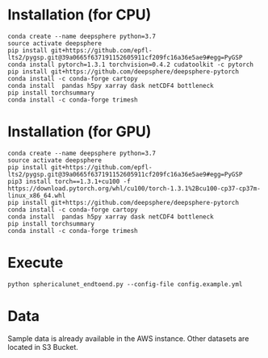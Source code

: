 # Installation (for CPU)

```
conda create --name deepsphere python=3.7
source activate deepsphere
pip install git+https://github.com/epfl-lts2/pygsp.git@39a0665f637191152605911cf209fc16a36e5ae9#egg=PyGSP
conda install pytorch=1.3.1 torchvision=0.4.2 cudatoolkit -c pytorch
pip install git+https://github.com/deepsphere/deepsphere-pytorch
conda install -c conda-forge cartopy
conda install  pandas h5py xarray dask netCDF4 bottleneck
pip install torchsummary
conda install -c conda-forge trimesh

```

# Installation (for GPU)

```
conda create --name deepsphere python=3.7
source activate deepsphere
pip install git+https://github.com/epfl-lts2/pygsp.git@39a0665f637191152605911cf209fc16a36e5ae9#egg=PyGSP
pip3 install torch==1.3.1+cu100 -f https://download.pytorch.org/whl/cu100/torch-1.3.1%2Bcu100-cp37-cp37m-linux_x86_64.whl
pip install git+https://github.com/deepsphere/deepsphere-pytorch
conda install -c conda-forge cartopy
conda install  pandas h5py xarray dask netCDF4 bottleneck
pip install torchsummary
conda install -c conda-forge trimesh
```

# Execute

```
python sphericalunet_endtoend.py --config-file config.example.yml
```

# Data

Sample data is already available in the AWS instance. Other datasets are located in S3 Bucket.
